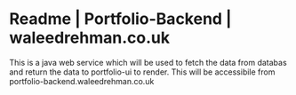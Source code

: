 # Readme | Portfolio-Backend | waleedrehman.co.uk
This is a java web service which will be used to fetch the data from databas and return the data to portfolio-ui to render. This will be accessibile from portfolio-backend.waleedrehman.co.uk
